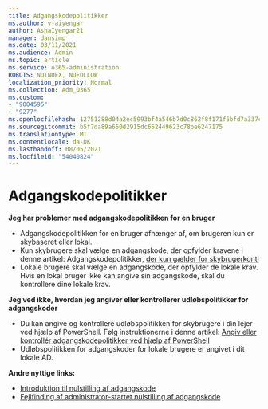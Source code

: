 ```yaml
---
title: Adgangskodepolitikker
ms.author: v-aiyengar
author: AshaIyengar21
manager: dansimp
ms.date: 03/11/2021
ms.audience: Admin
ms.topic: article
ms.service: o365-administration
ROBOTS: NOINDEX, NOFOLLOW
localization_priority: Normal
ms.collection: Adm_O365
ms.custom:
- "9004595"
- "9277"
ms.openlocfilehash: 12751288d04a2ec5993bf4a546b7d0c862f8f171f5bfd7a337cb79cb95792056
ms.sourcegitcommit: b5f7da89a650d2915dc652449623c78be6247175
ms.translationtype: MT
ms.contentlocale: da-DK
ms.lasthandoff: 08/05/2021
ms.locfileid: "54040824"
---
```

# <a name="password-policies"></a>Adgangskodepolitikker

**Jeg har problemer med adgangskodepolitikken for en bruger**

- Adgangskodepolitikken for en bruger afhænger af, om brugeren kun er skybaseret eller lokal.
- Kun skybrugere skal vælge en adgangskode, der opfylder kravene i denne artikel: Adgangskodepolitikker, [der kun gælder for skybrugerkonti](https://docs.microsoft.com/azure/active-directory/authentication/concept-sspr-policy?WT.mc_id=Portal-Microsoft_Azure_Support#password-policies-that-only-apply-to-cloud-user-accounts)
- Lokale brugere skal vælge en adgangskode, der opfylder de lokale krav. Hvis en lokal bruger ikke kan angive sin adgangskode, skal du kontrollere dine lokale krav.

**Jeg ved ikke, hvordan jeg angiver eller kontrollerer udløbspolitikker for adgangskoder**

- Du kan angive og kontrollere udløbspolitikken for skybrugere i din lejer ved hjælp af PowerShell. Følg instruktionerne i denne artikel: [Angiv eller kontrollér adgangskodepolitikker ved hjælp af PowerShell](https://docs.microsoft.com/azure/active-directory/authentication/concept-sspr-policy?WT.mc_id=Portal-Microsoft_Azure_Support#set-or-check-the-password-policies-by-using-powershell)
- Udløbspolitikken for adgangskoder for lokale brugere er angivet i dit lokale AD.

**Andre nyttige links:**
- [Introduktion til nulstilling af adgangskode](https://docs.microsoft.com/azure/active-directory/authentication/concept-sspr-policy?WT.mc_id=Portal-Microsoft_Azure_Support#set-or-check-the-password-policies-by-using-powershell)
- [Fejlfinding af administrator-startet nulstilling af adgangskode](https://docs.microsoft.com/azure/active-directory/active-directory-passwords-troubleshoot?WT.mc_id=Portal-Microsoft_Azure_Support#troubleshoot-the-password-reset-portal)
